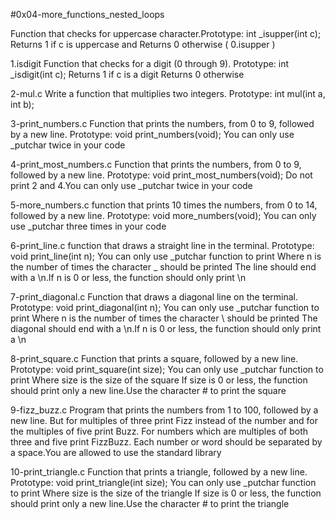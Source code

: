 #0x04-more_functions_nested_loops

Function that checks for uppercase character.Prototype: int _isupper(int c); Returns 1 if c is uppercase and Returns 0 otherwise ( 0.isupper )

1.isdigit
Function that checks for a digit (0 through 9).
Prototype: int _isdigit(int c);
Returns 1 if c is a digit
Returns 0 otherwise

2-mul.c
Write a function that multiplies two integers.
Prototype: int mul(int a, int b);

3-print_numbers.c
Function that prints the numbers, from 0 to 9, followed by a new line.
Prototype: void print_numbers(void);
You can only use _putchar twice in your code

4-print_most_numbers.c
Function that prints the numbers, from 0 to 9, followed by a new line.
Prototype: void print_most_numbers(void);
Do not print 2 and 4.You can only use _putchar twice in your code

5-more_numbers.c
function that prints 10 times the numbers, from 0 to 14, followed by a new line.
Prototype: void more_numbers(void);
You can only use _putchar three times in your code

6-print_line.c
function that draws a straight line in the terminal.
Prototype: void print_line(int n);
You can only use _putchar function to print
Where n is the number of times the character _ should be printed
The line should end with a \n.If n is 0 or less, the function should only print \n

7-print_diagonal.c
Function that draws a diagonal line on the terminal.
Prototype: void print_diagonal(int n);
You can only use _putchar function to print
Where n is the number of times the character \ should be printed
The diagonal should end with a \n.If n is 0 or less, the function should only print a \n

8-print_square.c
Function that prints a square, followed by a new line.
Prototype: void print_square(int size);
You can only use _putchar function to print
Where size is the size of the square
If size is 0 or less, the function should print only a new line.Use the character # to print the square

9-fizz_buzz.c
Program that prints the numbers from 1 to 100, followed by a new line. But for multiples of three print Fizz instead of the number and for the multiples of five print Buzz. For numbers which are multiples of both three and five print FizzBuzz.
Each number or word should be separated by a space.You are allowed to use the standard library

10-print_triangle.c
Function that prints a triangle, followed by a new line.
Prototype: void print_triangle(int size);
You can only use _putchar function to print
Where size is the size of the triangle
If size is 0 or less, the function should print only a new line.Use the character # to print the triangle
